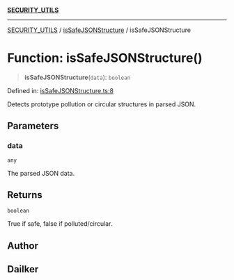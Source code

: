 [**SECURITY_UTILS**](../../README.md)

***

[SECURITY_UTILS](../../README.md) / [isSafeJSONStructure](../README.md) / isSafeJSONStructure

# Function: isSafeJSONStructure()

> **isSafeJSONStructure**(`data`): `boolean`

Defined in: [isSafeJSONStructure.ts:8](https://github.com/dailker/everyutil-js/blob/7799f3f003cb23f425be3f1c83c38483e2648188/src/security/isSafeJSONStructure.ts#L8)

Detects prototype pollution or circular structures in parsed JSON.

## Parameters

### data

`any`

The parsed JSON data.

## Returns

`boolean`

True if safe, false if polluted/circular.

## Author

## Dailker

